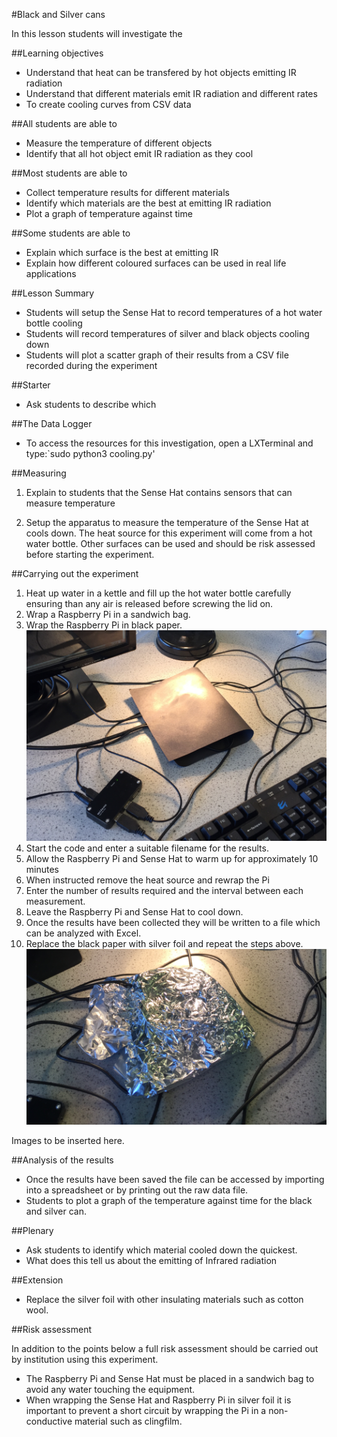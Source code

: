 #Black and Silver cans

In this lesson students will investigate the 

##Learning objectives

- Understand that heat can be transfered by hot objects emitting IR radiation
- Understand that different materials emit IR radiation and different rates
- To create cooling curves from CSV data 


##All students are able to

- Measure the temperature of different objects 
- Identify that all hot object emit IR radiation as they cool

##Most students are able to

- Collect temperature results for different materials
- Identify which materials are the best at emitting IR radiation
- Plot a graph of temperature against time

##Some students are able to

- Explain which surface is the best at emitting IR 
- Explain how different coloured surfaces can be used in real life applications

##Lesson Summary

- Students will setup the Sense Hat to record temperatures of a hot water bottle cooling
- Students will record temperatures of silver and black objects cooling down
- Students will plot a scatter graph of their results from a CSV file recorded during the experiment

##Starter

- Ask students to describe which 


##The Data Logger

- To access the resources for this investigation, open a LXTerminal and type:`sudo python3 cooling.py'

##Measuring 

1. Explain to students that the Sense Hat contains sensors that can measure temperature

1. Setup the apparatus to measure the temperature of the Sense Hat at cools down.  The heat source for this experiment will come from a hot water bottle.  Other surfaces can be used and should be risk assessed before starting the experiment.

##Carrying out the experiment

1. Heat up water in a kettle and fill up the hot water bottle carefully ensuring than any air is released before screwing the lid on.
1. Wrap a Raspberry Pi in a sandwich bag.
1. Wrap the Raspberry Pi in black paper.
![black_paper](images/black.png)
1. Start the code and enter a suitable filename for the results.
1. Allow the Raspberry Pi and Sense Hat to warm up for approximately 10 minutes
1. When instructed remove the heat source and rewrap the Pi
1. Enter the number of results required and the interval between each measurement.
1. Leave the Raspberry Pi and Sense Hat to cool down.
1. Once the results have been collected they will be written to a file which can be analyzed with Excel.
1. Replace the black paper with silver foil and repeat the steps above.
![silver_paper](images/silver.png)

Images to be inserted here.

##Analysis of the results

- Once the results have been saved the file can be accessed by importing into a spreadsheet or by printing out the raw data file.
- Students to plot a graph of the temperature against time for the black and silver can.

##Plenary

- Ask students to identify which material cooled down the quickest.
- What does this tell us about the emitting of Infrared radiation

##Extension

- Replace the silver foil with other insulating materials such as cotton wool.


##Risk assessment

In addition to the points below a full risk assessment should be carried out by institution using this experiment.

- The Raspberry Pi and Sense Hat must be placed in a sandwich bag to avoid any water touching the equipment.
- When wrapping the Sense Hat and Raspberry Pi in silver foil it is important to prevent a short circuit by wrapping the Pi in a non-conductive material such as clingfilm.
